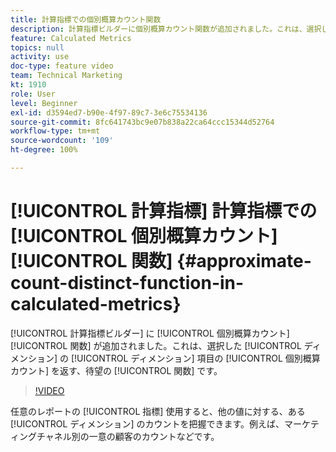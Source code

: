 ```yaml
---
title: 計算指標での個別概算カウント関数
description: 計算指標ビルダーに個別概算カウント関数が追加されました。これは、選択したディメンションのディメンション項目の個別概算カウントを返す、待望の関数です。
feature: Calculated Metrics
topics: null
activity: use
doc-type: feature video
team: Technical Marketing
kt: 1910
role: User
level: Beginner
exl-id: d3594ed7-b90e-4f97-89c7-3e6c75534136
source-git-commit: 8fc641743bc9e07b838a22ca64ccc15344d52764
workflow-type: tm+mt
source-wordcount: '109'
ht-degree: 100%

---
```


# [!UICONTROL 計算指標] 計算指標での [!UICONTROL 個別概算カウント] [!UICONTROL 関数] {#approximate-count-distinct-function-in-calculated-metrics}

[!UICONTROL 計算指標ビルダー] に [!UICONTROL 個別概算カウント] [!UICONTROL 関数] が追加されました。これは、選択した [!UICONTROL ディメンション] の [!UICONTROL ディメンション] 項目の [!UICONTROL 個別概算カウント] を返す、待望の [!UICONTROL 関数] です。

>[!VIDEO](https://video.tv.adobe.com/v/23722/?quality=12&learn=on)

任意のレポートの [!UICONTROL 指標] 使用すると、他の値に対する、ある [!UICONTROL ディメンション] のカウントを把握できます。例えば、マーケティングチャネル別の一意の顧客のカウントなどです。
